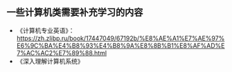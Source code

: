 ## 一些计算机类需要补充学习的内容
- 《计算机专业英语》：https://zh.zlibp.ru/book/17447049/67192b/%E8%AE%A1%E7%AE%97%E6%9C%BA%E4%B8%93%E4%B8%9A%E8%8B%B1%E8%AF%AD%E7%AC%AC2%E7%89%88.html
- 《深入理解计算机系统》
